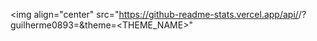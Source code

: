 <img align="center" src="https://github-readme-stats.vercel.app/api/<top-langs>/?guilherme0893=<guilherme0893>&theme=<THEME_NAME>" 
